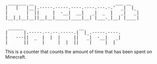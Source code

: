 
<pre>
 _______ __                               ___ __   
|   |   |__|.-----.-----.----.----.---.-.'  _|  |_ 
|       |  ||     |  -__|  __|   _|  _  |   _|   _|
|__|_|__|__||__|__|_____|____|__| |___._|__| |____|
                                                   
 ______                     __              
|      |.-----.--.--.-----.|  |_.-----.----.
|   ---||  _  |  |  |     ||   _|  -__|   _|
|______||_____|_____|__|__||____|_____|__|  
</pre>

This is a counter that counts the amount of time that has been spent on Minecraft.

